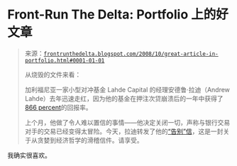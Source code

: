 <!--yml

category: 未分类

日期：2024 年 5 月 12 日 23:38:23

-->

# Front-Run The Delta: Portfolio 上的好文章

> 来源：[`frontrunthedelta.blogspot.com/2008/10/great-article-in-portfolio.html#0001-01-01`](https://frontrunthedelta.blogspot.com/2008/10/great-article-in-portfolio.html#0001-01-01)
> 
> 从烧毁的文件来看：
> 
> 加利福尼亚一家小型对冲基金 Lahde Capital 的经理安德鲁·拉迪（Andrew Lahde）去年迅速走红，因为他的基金在押注次贷崩溃后的一年中获得了[866 percent](http://www.portfolio.com/executives/features/2008/04/14/Brilliant-Real-Estate-Moves)的回报率。
> 
> 上个月，他做了令人难以置信的事情——他决定关闭一切，声称与银行交易对手的交易已经变得太冒险。今天，拉迪转发了他的[“告别”信](http://www.portfolio.com/images/feeds/blogs/AndrewLahdeFarewell.pdf)，这是一封关于从贪婪到经济哲学的滑稽信件。请享受。

我确实很喜欢。
